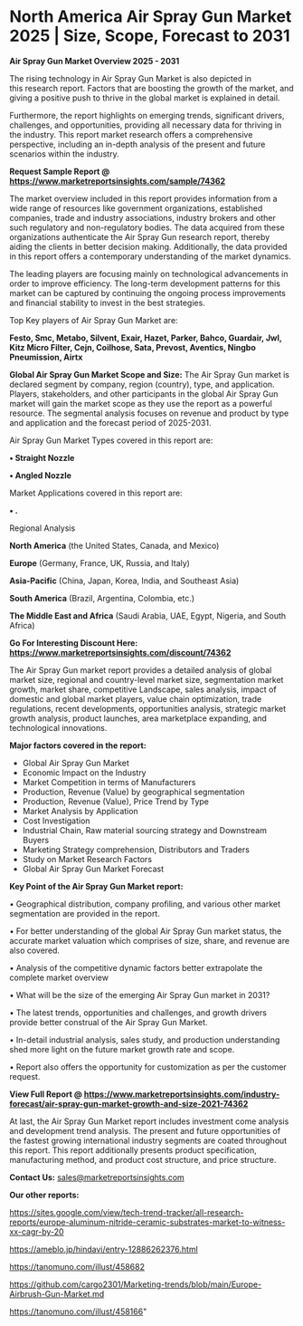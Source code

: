 
# North America Air Spray Gun Market 2025 | Size, Scope, Forecast to 2031

<Strong> Air Spray Gun Market Overview 2025 - 2031</strong>

The rising technology in Air Spray Gun Market is also depicted in this research report. Factors that are boosting the growth of the market, and giving a positive push to thrive in the global market is explained in detail.

Furthermore, the report highlights on emerging trends, significant drivers, challenges, and opportunities, providing all necessary data for thriving in the industry. This report market research offers a comprehensive perspective, including an in-depth analysis of the present and future scenarios within the industry.

<strong>Request Sample Report @ <a href=https://www.marketreportsinsights.com/sample/74362>https://www.marketreportsinsights.com/sample/74362</a></strong>

The market overview included in this report provides information from a wide range of resources like government organizations, established companies, trade and industry associations, industry brokers and other such regulatory and non-regulatory bodies. The data acquired from these organizations authenticate the Air Spray Gun research report, thereby aiding the clients in better decision making. Additionally, the data provided in this report offers a contemporary understanding of the market dynamics.

The leading players are focusing mainly on technological advancements in order to improve efficiency. The long-term development patterns for this market can be captured by continuing the ongoing process improvements and financial stability to invest in the best strategies.

Top Key players of Air Spray Gun Market are:

<strong>Festo, Smc, Metabo, Silvent, Exair, Hazet, Parker, Bahco, Guardair, Jwl, Kitz Micro Filter, Cejn, Coilhose, Sata, Prevost, Aventics, Ningbo Pneumission, Airtx</strong>

<strong><b>Global Air Spray Gun Market Scope and Size:</b></strong>
The Air Spray Gun market is declared segment by company, region (country), type, and application. Players, stakeholders, and other participants in the global Air Spray Gun market will gain the market scope as they use the report as a powerful resource. The segmental analysis focuses on revenue and product by type and application and the forecast period of 2025-2031.

Air Spray Gun Market Types covered in this report are:

<strong>• Straight Nozzle

• Angled Nozzle</strong>

Market Applications covered in this report are:

<strong>• .</strong> 

Regional Analysis

<strong>North America</strong> (the United States, Canada, and Mexico)

<strong>Europe</strong> (Germany, France, UK, Russia, and Italy)

<strong>Asia-Pacific</strong> (China, Japan, Korea, India, and Southeast Asia)

<strong>South America</strong> (Brazil, Argentina, Colombia, etc.)

<strong>The Middle East and Africa</strong> (Saudi Arabia, UAE, Egypt, Nigeria, and South Africa)

<strong>Go For Interesting Discount Here: <a href=https://www.marketreportsinsights.com/discount/74362>https://www.marketreportsinsights.com/discount/74362</a></strong>

The Air Spray Gun market report provides a detailed analysis of global market size, regional and country-level market size, segmentation market growth, market share, competitive Landscape, sales analysis, impact of domestic and global market players, value chain optimization, trade regulations, recent developments, opportunities analysis, strategic market growth analysis, product launches, area marketplace expanding, and technological innovations.

<strong><b>Major factors covered in the report:</b></strong>
<ul>
  <li>Global Air Spray Gun Market </li>
  <li>Economic Impact on the Industry</li>
  <li>Market Competition in terms of Manufacturers</li>
  <li>Production, Revenue (Value) by geographical segmentation</li>
  <li>Production, Revenue (Value), Price Trend by Type</li>
  <li>Market Analysis by Application</li>
  <li>Cost Investigation</li>
  <li>Industrial Chain, Raw material sourcing strategy and Downstream Buyers</li>
  <li>Marketing Strategy comprehension, Distributors and Traders</li>
  <li>Study on Market Research Factors</li>
  <li>Global Air Spray Gun Market Forecast</li>
</ul>

<strong><b>Key Point of the Air Spray Gun Market report:</b></strong>

• Geographical distribution, company profiling, and various other market segmentation are provided in the report.

• For better understanding of the global Air Spray Gun market status, the accurate market valuation which comprises of size, share, and revenue are also covered.

• Analysis of the competitive dynamic factors better extrapolate the complete market overview

• What will be the size of the emerging Air Spray Gun market in 2031?

• The latest trends, opportunities and challenges, and growth drivers provide better construal of the Air Spray Gun Market.

• In-detail industrial analysis, sales study, and production understanding shed more light on the future market growth rate and scope.

• Report also offers the opportunity for customization as per the customer request.

<strong><b>View Full Report @ <a href=https://www.marketreportsinsights.com/industry-forecast/air-spray-gun-market-growth-and-size-2021-74362>https://www.marketreportsinsights.com/industry-forecast/air-spray-gun-market-growth-and-size-2021-74362</a></b></strong>


At last, the Air Spray Gun Market report includes investment come analysis and development trend analysis. The present and future opportunities of the fastest growing international industry segments are coated throughout this report. This report additionally presents product specification, manufacturing method, and product cost structure, and price structure.

<strong>Contact Us:</strong>
sales@marketreportsinsights.com

<strong>Our other reports:</strong>

<a href=https://sites.google.com/view/tech-trend-tracker/all-research-reports/europe-aluminum-nitride-ceramic-substrates-market-to-witness-xx-cagr-by-20>https://sites.google.com/view/tech-trend-tracker/all-research-reports/europe-aluminum-nitride-ceramic-substrates-market-to-witness-xx-cagr-by-20</a>

<a href=https://ameblo.jp/hindavi/entry-12886262376.html>https://ameblo.jp/hindavi/entry-12886262376.html</a>

<a href=https://tanomuno.com/illust/458682>https://tanomuno.com/illust/458682</a>

<a href=https://github.com/cargo2301/Marketing-trends/blob/main/Europe-Airbrush-Gun-Market.md>https://github.com/cargo2301/Marketing-trends/blob/main/Europe-Airbrush-Gun-Market.md</a>

<a href=https://tanomuno.com/illust/458166>https://tanomuno.com/illust/458166</a>"
